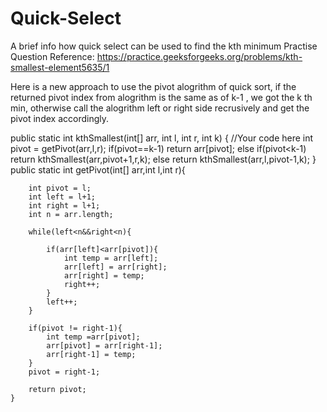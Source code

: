 # Quick-Select
A brief info how quick select can be used to find the kth minimum
Practise Question Reference:
https://practice.geeksforgeeks.org/problems/kth-smallest-element5635/1

Here is a new approach to use the pivot alogrithm of quick sort, if the returned pivot index from alogrithm is the same as of k-1 , we  got the k th min, otherwise call the alogrithm left or right side recrusively and get the pivot index accordingly.

public static int kthSmallest(int[] arr, int l, int r, int k) 
    { 
        //Your code here
        int pivot = getPivot(arr,l,r);
        if(pivot==k-1)
         return arr[pivot];
        else if(pivot<k-1)
         return kthSmallest(arr,pivot+1,r,k);
        else
         return kthSmallest(arr,l,pivot-1,k);
    }
    public static int getPivot(int[] arr,int l,int r){
        
        int pivot = l;
        int left = l+1;
        int right = l+1;
        int n = arr.length;
        
        while(left<n&&right<n){
            
            if(arr[left]<arr[pivot]){
                int temp = arr[left];
                arr[left] = arr[right];
                arr[right] = temp;
                right++;
            }
            left++;
        }
        
        if(pivot != right-1){
            int temp =arr[pivot];
            arr[pivot] = arr[right-1];
            arr[right-1] = temp;
        }
        pivot = right-1;
        
        return pivot;
    }
